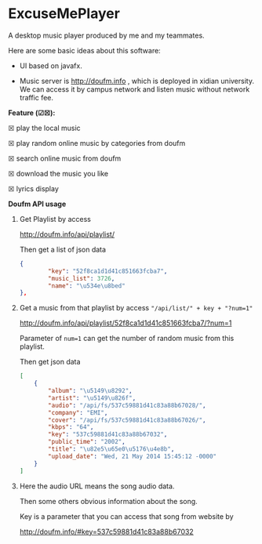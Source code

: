 # ExcuseMePlayer

A desktop music player produced by me and my teammates.

Here are some basic ideas about this software:

* UI based on javafx.

* Music server is http://doufm.info , which is deployed in xidian university. We can access it by campus network and listen music without network traffic fee.




**Feature (☑☒):**

☒ play the local music

☒ play random online music by categories from doufm

☒ search online music from doufm

☒ download the music you like

☒ lyrics display



**Doufm API usage**

1. Get Playlist by access 

   http://doufm.info/api/playlist/

   Then get a list of json data

   ```json
   {
           "key": "52f8ca1d1d41c851663fcba7", 
           "music_list": 3726, 
           "name": "\u534e\u8bed"
   }, 
   ```

2. Get a music from that playlist by access `"/api/list/" + key + "?num=1"`

    http://doufm.info/api/playlist/52f8ca1d1d41c851663fcba7/?num=1

   Parameter of `num=1` can get the number of random music from this playlist.

   Then get json data

   ```json
   [
       {
           "album": "\u5149\u8292", 
           "artist": "\u5149\u826f", 
           "audio": "/api/fs/537c59881d41c83a88b67028/", 
           "company": "EMI", 
           "cover": "/api/fs/537c59881d41c83a88b67026/", 
           "kbps": "64", 
           "key": "537c59881d41c83a88b67032", 
           "public_time": "2002", 
           "title": "\u82e5\u65e0\u5176\u4e8b", 
           "upload_date": "Wed, 21 May 2014 15:45:12 -0000"
       }
   ]
   ```

3. Here the audio URL means the song audio data. 

   Then some others obvious information about the song.

   Key is a parameter that you can access that song from website by

    http://doufm.info/#key=537c59881d41c83a88b67032


